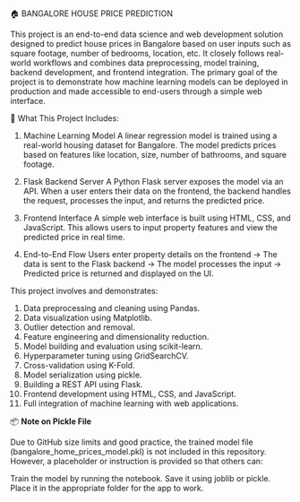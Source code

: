 🏠 BANGALORE HOUSE PRICE PREDICTION

This project is an end-to-end data science and web development solution designed to predict house prices in Bangalore based on user inputs such as square footage, number of bedrooms, location, etc. 
It closely follows real-world workflows and combines data preprocessing, model training, backend development, and frontend integration.
The primary goal of the project is to demonstrate how machine learning models can be deployed in production and made accessible to end-users through a simple web interface.

📌 What This Project Includes:
1. Machine Learning Model
   A linear regression model is trained using a real-world housing dataset for Bangalore. The model predicts prices based on features like location, size, number of bathrooms, and square footage.

2. Flask Backend Server
   A Python Flask server exposes the model via an API. When a user enters their data on the frontend, the backend handles the request, processes the input, and returns the predicted price.

3. Frontend Interface
   A simple web interface is built using HTML, CSS, and JavaScript. This allows users to input property features and view the predicted price in real time.

4. End-to-End Flow
   Users enter property details on the frontend → The data is sent to the Flask backend → The model processes the input → Predicted price is returned and displayed on the UI.

This project involves and demonstrates:
1. Data preprocessing and cleaning using Pandas.
2. Data visualization using Matplotlib.
3. Outlier detection and removal.
4. Feature engineering and dimensionality reduction.
5. Model building and evaluation using scikit-learn.
6. Hyperparameter tuning using GridSearchCV.
7. Cross-validation using K-Fold.
8. Model serialization using pickle.
9. Building a REST API using Flask.
10. Frontend development using HTML, CSS, and JavaScript.
11. Full integration of machine learning with web applications.

📦 **Note on Pickle File**

Due to GitHub size limits and good practice, the trained model file (bangalore_home_prices_model.pkl) is not included in this repository. However, a placeholder or instruction is provided so that others can:

Train the model by running the notebook.
Save it using joblib or pickle.
Place it in the appropriate folder for the app to work.
